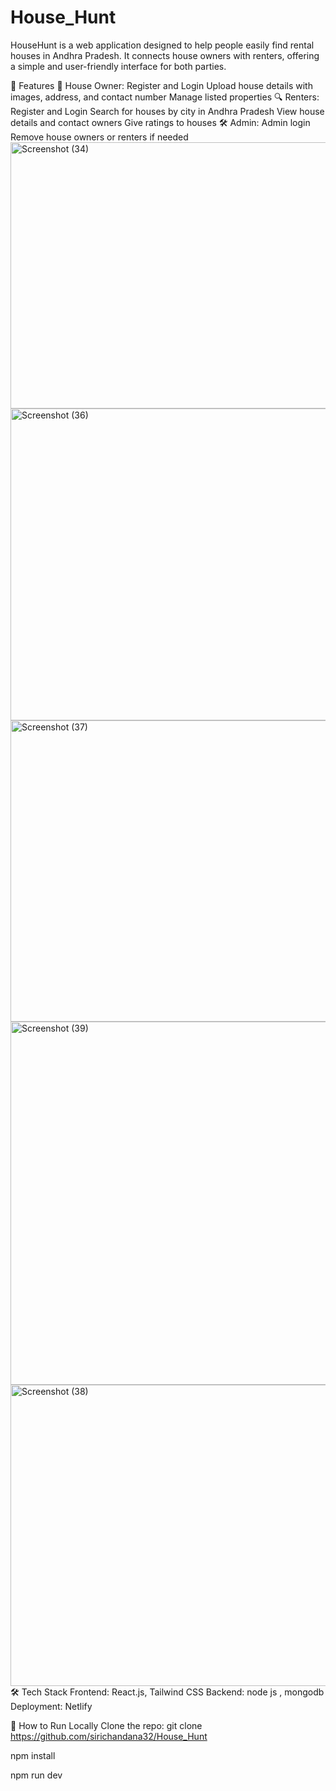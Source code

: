 # House_Hunt
HouseHunt is a web application designed to help people easily find rental houses in Andhra Pradesh. It connects house owners with renters, offering a simple and user-friendly interface for both parties.

🚀 Features
🏡 House Owner:
      Register and Login
      Upload house details with images, address, and contact number
      Manage listed properties
🔍 Renters:
     Register and Login
     Search for houses by city in Andhra Pradesh
     View house details and contact owners
     Give ratings to houses
🛠️ Admin:
     Admin login
     Remove house owners or renters if needed
<img width="1036" height="426" alt="Screenshot (34)" src="https://github.com/user-attachments/assets/157863d6-7fbb-4c47-92fa-b934eb765b32" />
<img width="1027" height="499" alt="Screenshot (36)" src="https://github.com/user-attachments/assets/2aac0d26-c6f7-4354-b5db-1b6dc26cf3fa" />
<img width="1030" height="482" alt="Screenshot (37)" src="https://github.com/user-attachments/assets/2ac719d0-f7b9-4131-ad6e-3a2660e982be" />
<img width="1024" height="581" alt="Screenshot (39)" src="https://github.com/user-attachments/assets/05fe1340-a7c4-463c-a35d-0df05eb1dd09" />
<img width="1036" height="482" alt="Screenshot (38)" src="https://github.com/user-attachments/assets/03145042-656c-48d6-8c8d-fee777335d87" />
🛠️ Tech Stack
    Frontend: React.js, Tailwind CSS
    Backend: node js , mongodb
    Deployment: Netlify

📂 How to Run Locally
Clone the repo:
git clone https://github.com/sirichandana32/House_Hunt

npm install

npm run dev
